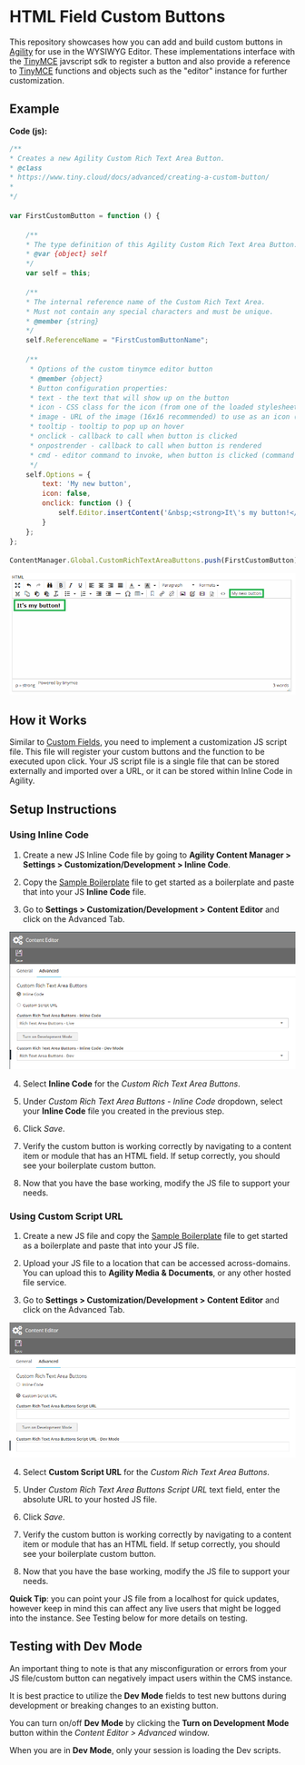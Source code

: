 # HTML Field Custom Buttons
This repository showcases how you can add and build custom buttons in [Agility](https://agilitycms.com) for use in the WYSIWYG Editor. These implementations interface with the [TinyMCE](https://www.tiny.cloud/) javscript sdk to register a button and also provide a reference to [TinyMCE](https://www.tiny.cloud/) functions and objects such as the "editor" instance for further customization.

## Example
**Code (js):**
```javascript
/**
* Creates a new Agility Custom Rich Text Area Button.
* @class
* https://www.tiny.cloud/docs/advanced/creating-a-custom-button/
* 
*/

var FirstCustomButton = function () {

    /**
    * The type definition of this Agility Custom Rich Text Area Button.
    * @var {object} self
    */
    var self = this;

    /**
    * The internal reference name of the Custom Rich Text Area.
    * Must not contain any special characters and must be unique.
    * @member {string}
    */
    self.ReferenceName = "FirstCustomButtonName";

    /**
     * Options of the custom tinymce editor button
     * @member {object}
     * Button configuration properties:
     * text - the text that will show up on the button
     * icon - CSS class for the icon (from one of the loaded stylesheets)
     * image - URL of the image (16x16 recommended) to use as an icon (overrides icon option if defined)
     * tooltip - tooltip to pop up on hover
     * onclick - callback to call when button is clicked
     * onpostrender - callback to call when button is rendered
     * cmd - editor command to invoke, when button is clicked (command should be registered prior to this, either by editor or by you)
     */
    self.Options = {
        text: 'My new button',
        icon: false,
        onclick: function () {
            self.Editor.insertContent('&nbsp;<strong>It\'s my button!</strong>&nbsp;');
        }
    };
};

ContentManager.Global.CustomRichTextAreaButtons.push(FirstCustomButton);
```
![Sample](screenshots/custom-buttons-example-sample-afterClick.png)

## How it Works
Similar to [Custom Fields](https://github.com/AgilityInc/CustomFields), you need to implement a customization JS script file. This file will register your custom buttons and the function to be executed upon click. Your JS script file is a single file that can be stored externally and imported over a URL, or it can be stored within Inline Code in Agility.

## Setup Instructions

### Using Inline Code
1. Create a new JS Inline Code file by going to **Agility Content Manager > Settings > Customization/Development > Inline Code**.

2. Copy the [Sample Boilerplate](sample-boilerplate.js) file to get started as a boilerplate and paste that into your JS **Inline Code** file.

3. Go to **Settings > Customization/Development > Content Editor** and click on the Advanced Tab.

![Sample](screenshots/custom-buttons-example-sample-editor.png)

4. Select **Inline Code** for the *Custom Rich Text Area Buttons*.

5. Under *Custom Rich Text Area Buttons - Inline Code* dropdown, select your **Inline Code** file you created in the previous step.

6. Click *Save*.

7. Verify the custom button is working correctly by navigating to a content item or module that has an HTML field. If setup correctly, you should see your boilerplate custom button.

8. Now that you have the base working, modify the JS file to support your needs.

### Using Custom Script URL
1. Create a new JS file and copy the [Sample Boilerplate](sample-boilerplate.js) file to get started as a boilerplate and paste that into your JS file.

2. Upload your JS file to a location that can be accessed across-domains. You can upload this to **Agility Media & Documents**, or any other hosted file service.

3. Go to **Settings > Customization/Development > Content Editor** and click on the Advanced Tab.

![Sample](screenshots/custom-buttons-example-sample-editor-2.png)

4. Select **Custom Script URL** for the *Custom Rich Text Area Buttons*.

5. Under *Custom Rich Text Area Buttons Script URL* text field, enter the absolute URL to your hosted JS file.

6. Click *Save*.

7. Verify the custom button is working correctly by navigating to a content item or module that has an HTML field. If setup correctly, you should see your boilerplate custom button.

8. Now that you have the base working, modify the JS file to support your needs. 

**Quick Tip**: you can point your JS file from a localhost for quick updates, however keep in mind this can affect any live users that might be logged into the instance. See Testing below for more details on testing.

## Testing with Dev Mode
An important thing to note is that any misconfiguration or errors from your JS file/custom button can negatively impact users within the CMS instance. 

It is best practice to utilize the **Dev Mode** fields to test new buttons during development or breaking changes to an existing button.

You can turn on/off **Dev Mode** by clicking the **Turn on Development Mode** button within the *Content Editor > Advanced* window.

When you are in **Dev Mode**, only your session is loading the Dev scripts.


